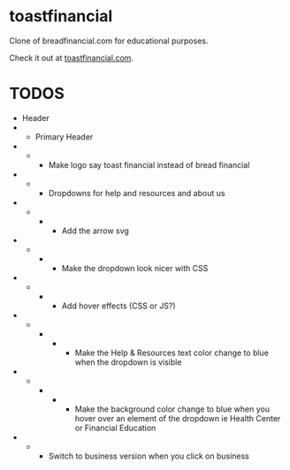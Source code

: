 # toastfinancial

Clone of breadfinancial.com for educational purposes.

Check it out at [toastfinancial.com](https://toastfinancial.com/).

# TODOS

- Header
- - Primary Header
- - - Make logo say toast financial instead of bread financial
- - - Dropdowns for help and resources and about us
- - - - Add the arrow svg
- - - - Make the dropdown look nicer with CSS
- - - - Add hover effects (CSS or JS?)
- - - - - Make the Help & Resources text color change to blue when the dropdown is visible
- - - - - Make the background color change to blue when you hover over an element of the dropdown ie Health Center or Financial Education
- - - Switch to business version when you click on business
